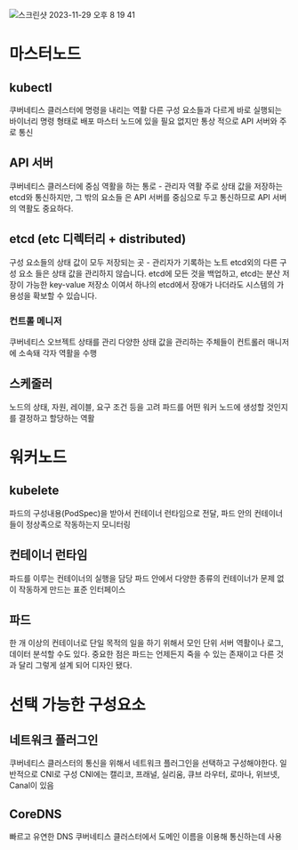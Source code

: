 
![스크린샷 2023-11-29 오후 8 19 41](https://github.com/kibongcoders/Study/assets/54662349/b778da79-fde0-4045-9bdf-f36b5aca0259)

# 마스터노드

## kubectl

쿠버네티스 클러스터에 명령을 내리는 역활
다른 구성 요소들과 다르게 바로 실행되는 바이너리 명령 형태로 배포
마스터 노드에 있을 필요 없지만 통상 적으로 API 서버와 주로 통신

## API 서버
쿠버네티스 클러스터에 중심 역활을 하는 통로 - 관리자 역활
주로 상태 값을 저장하는 etcd와 통신하지만, 그 밖의 요소들 은 API 서버를 중심으로 두고 통신하므로 API 서버의 역활도 중요하다. 

## etcd (etc 디렉터리 + distributed)
구성 요소들의 상태 값이 모두 저장되는 곳 - 관리자가 기록하는 노트
etcd외의 다른 구성 요소 들은 상태 값을 관리하지 않습니다.
etcd에 모든 것을 백업하고, etcd는 분산 저장이 가능한 key-value 저장소 이여서 하나의 etcd에서 장애가 나더라도 시스템의 가용성을 확보할 수 있습니다.

### 컨트롤 메니저
쿠버네티스 오브젝트 상태를 관리
다양한 상태 값을 관리하는 주체들이 컨트롤러 매니저에 소속돼 각자 역활을 수행

## 스케줄러
노드의 상태, 자원, 레이블, 요구 조건 등을 고려 파드를 어떤 워커 노드에 생성할 것인지를 결정하고 할당하는 역활

# 워커노드

## kubelete
파드의 구성내용(PodSpec)을 받아서  컨테이너 런타임으로 전달, 파드 안의 컨테이너들이 정상족으로 작동하는지 모니터링

## 컨테이너 런타임
파드를 이루는 컨테이너의 실행을 담당
파드 안에서 다양한 종류의 컨테이너가 문제 없이 작동하게 만드는 표준 인터페이스

## 파드
한 개 이상의 컨테이너로 단일 목적의 일을 하기 위해서 모인 단위
서버 역활이나 로그, 데이터 분석할 수도 있다.
중요한 점은 파드는 언제든지 죽을 수 있는 존재이고 다른 것과 달리 그렇게 설계 되어 디자인 됐다.

# 선택 가능한 구성요소

## 네트워크 플러그인
쿠버네티스 클러스터의 통신을 위해서 네트워크 플러그인을 선택하고 구성해야한다.
일반적으로 CNI로 구성 CNI에는 캘리코, 프래널, 실리움, 큐브 라우터, 로마나, 위브넷, Canal이 있음

## CoreDNS
빠르고 유연한 DNS
쿠버네티스 클러스터에서 도메인 이름을 이용해 통신하는데 사용



